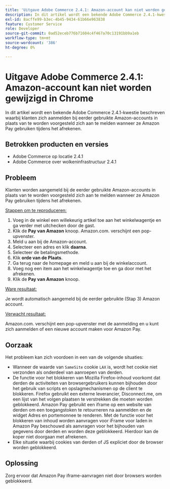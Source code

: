 ```yaml
---
title: 'Uitgave Adobe Commerce 2.4.1: Amazon-account kan niet worden gewijzigd in Chrome'
description: In dit artikel wordt een bekende Adobe Commerce 2.4.1-kwestie beschreven waarbij klanten zich aanmelden bij eerder gebruikte Amazon-accounts in plaats van te worden voorgesteld zich aan te melden wanneer ze Amazon Pay gebruiken tijdens het afrekenen.
exl-id: 8acffe99-b3ec-4b45-9434-61b66e963838
feature: Customer Service
role: Developer
source-git-commit: 0ad52eceb776b71604c4f467a70c13191bb9a1eb
workflow-type: tm+mt
source-wordcount: '386'
ht-degree: 0%

---
```


# Uitgave Adobe Commerce 2.4.1: Amazon-account kan niet worden gewijzigd in Chrome

In dit artikel wordt een bekende Adobe Commerce 2.4.1-kwestie beschreven waarbij klanten zich aanmelden bij eerder gebruikte Amazon-accounts in plaats van te worden voorgesteld zich aan te melden wanneer ze Amazon Pay gebruiken tijdens het afrekenen.

## Betrokken producten en versies

* Adobe Commerce op locatie 2.4.1
* Adobe Commerce over wolkeninfrastructuur 2.4.1

## Probleem

Klanten worden aangemeld bij de eerder gebruikte Amazon-accounts in plaats van te worden voorgesteld zich aan te melden wanneer ze Amazon Pay gebruiken tijdens het afrekenen.

<u> Stappen om te reproduceren:</u>

1. Voeg in de winkel een willekeurig artikel toe aan het winkelwagentje en ga verder met uitchecken door de gast.
1. Klik de **Pay van Amazon** knoop. Amazon.com. verschijnt een pop-upvenster.
1. Meld u aan bij de Amazon-account.
1. Selecteer een adres en klik **daarna**.
1. Selecteer de betalingsmethode.
1. Klik **orde van de Plaats**.
1. Ga terug naar de homepage en meld u aan bij de winkelaccount.
1. Voeg nog een item aan het winkelwagentje toe en ga door met het afrekenen.
1. Klik de **Pay van Amazon** knoop.

<u> Ware resultaat:</u>

Je wordt automatisch aangemeld bij de eerder gebruikte (Stap 3) Amazon account.

<u> Verwacht resultaat:</u>

Amazon.com. verschijnt een pop-upvenster met de aanmelding en u kunt zich aanmelden of een nieuwe account maken voor Amazon Pay.

## Oorzaak

Het probleem kan zich voordoen in een van de volgende situaties:

* Wanneer de waarde van `SameSite` cookie `LAX` is, wordt het cookie niet verzonden als onderdeel van aanroepen van derden.
* De functie voor het blokkeren van Mozilla Firefox-inhoud voorkomt dat derden de activiteiten van browsergebruikers kunnen bijhouden door het gebruik van scripts en opslagmechanismen op de client te blokkeren. Firefox gebruikt een externe leverancier, Disconnect.me, om een lijst van het volgen plaatsen te verstrekken die moeten worden geblokkeerd. Amazon Pay gebruikt een iframe op een website van derden om een toegangstoken te retourneren na aanmelden en de widget Adres en portemonnee te renderen. Met de functie voor het blokkeren van inhoud worden aanvragen voor iFrame voor laden in Amazon Pay beschouwd als aanvragen voor het bijhouden van gegevens door derden en worden deze geblokkeerd. Hierdoor kan de koper niet doorgaan met afrekenen.
* Elke situatie waarbij cookies van derden of JS expliciet door de browser worden geblokkeerd.

## Oplossing

Zorg ervoor dat Amazon Pay iframe-aanvragen niet door browsers worden geblokkeerd.
